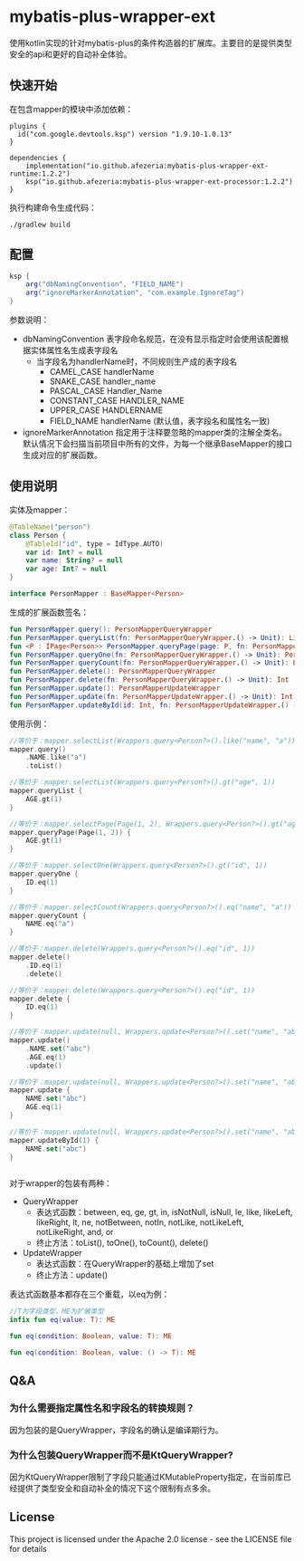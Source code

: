 # mybatis-plus-wrapper-ext

使用kotlin实现的针对mybatis-plus的条件构造器的扩展库。主要目的是提供类型安全的api和更好的自动补全体验。

## 快速开始

在包含mapper的模块中添加依赖：

```
plugins {
  id("com.google.devtools.ksp") version "1.9.10-1.0.13"
}

dependencies {
    implementation("io.github.afezeria:mybatis-plus-wrapper-ext-runtime:1.2.2")
    ksp("io.github.afezeria:mybatis-plus-wrapper-ext-processor:1.2.2")
}

```

执行构建命令生成代码：

```shell
./gradlew build
```

## 配置

```groovy
ksp {
    arg("dbNamingConvention", "FIELD_NAME")
    arg("ignoreMarkerAnnotation", "com.example.IgnoreTag")
}
```

参数说明：

- dbNamingConvention 表字段命名规范，在没有显示指定时会使用该配置根据实体属性名生成表字段名
    - 当字段名为handlerName时，不同规则生产成的表字段名
        - CAMEL_CASE handlerName
        - SNAKE_CASE handler_name
        - PASCAL_CASE Handler_Name
        - CONSTANT_CASE HANDLER_NAME
        - UPPER_CASE HANDLERNAME
        - FIELD_NAME handlerName (默认值，表字段名和属性名一致)
- ignoreMarkerAnnotation 指定用于注释要忽略的mapper类的注解全类名。默认情况下会扫描当前项目中所有的文件，为每一个继承BaseMapper的接口生成对应的扩展函数。

## 使用说明

实体及mapper：

```kotlin
@TableName("person")
class Person {
    @TableId("id", type = IdType.AUTO)
    var id: Int? = null
    var name: String? = null
    var age: Int? = null
}

interface PersonMapper : BaseMapper<Person>
```

生成的扩展函数签名：

```kotlin
fun PersonMapper.query(): PersonMapperQueryWrapper
fun PersonMapper.queryList(fn: PersonMapperQueryWrapper.() -> Unit): List<Person>
fun <P : IPage<Person>> PersonMapper.queryPage(page: P, fn: PersonMapperQueryWrapper.() -> Unit): P
fun PersonMapper.queryOne(fn: PersonMapperQueryWrapper.() -> Unit): Person?
fun PersonMapper.queryCount(fn: PersonMapperQueryWrapper.() -> Unit): Long
fun PersonMapper.delete(): PersonMapperQueryWrapper
fun PersonMapper.delete(fn: PersonMapperQueryWrapper.() -> Unit): Int
fun PersonMapper.update(): PersonMapperUpdateWrapper
fun PersonMapper.update(fn: PersonMapperUpdateWrapper.() -> Unit): Int
fun PersonMapper.updateById(id: Int, fn: PersonMapperUpdateWrapper.() -> Unit): Int

```

使用示例：

```kotlin
//等价于：mapper.selectList(Wrappers.query<Person?>().like("name", "a"))
mapper.query()
    .NAME.like("a")
    .toList()

//等价于：mapper.selectList(Wrappers.query<Person?>().gt("age", 1))
mapper.queryList {
    AGE.gt(1)
}

//等价于：mapper.selectPage(Page(1, 2), Wrappers.query<Person?>().gt("age", 1))
mapper.queryPage(Page(1, 2)) {
    AGE.gt(1)
}

//等价于：mapper.selectOne(Wrappers.query<Person?>().gt("id", 1))
mapper.queryOne {
    ID.eq(1)
}

//等价于：mapper.selectCount(Wrappers.query<Person?>().eq("name", "a"))
mapper.queryCount {
    NAME.eq("a")
}

//等价于：mapper.delete(Wrappers.query<Person?>().eq("id", 1))
mapper.delete()
    .ID.eq(1)
    .delete()

//等价于：mapper.delete(Wrappers.query<Person?>().eq("id", 1))
mapper.delete {
    ID.eq(1)
}

//等价于：mapper.update(null, Wrappers.update<Person?>().set("name", "abc").eq("age", 1))
mapper.update()
    .NAME.set("abc")
    .AGE.eq(1)
    .update()

//等价于：mapper.update(null, Wrappers.update<Person?>().set("name", "abc").eq("age", 1))
mapper.update {
    NAME.set("abc")
    AGE.eq(1)
}

//等价于：mapper.update(null, Wrappers.update<Person?>().set("name", "abc").eq("id", 1))
mapper.updateById(1) {
    NAME.set("abc")
}



```

对于wrapper的包装有两种：

- QueryWrapper
    - 表达式函数：between, eq, ge, gt, in, isNotNull, isNull, le, like, likeLeft, likeRight, lt, ne, notBetween, notIn,
      notLike, notLikeLeft, notLikeRight, and, or
    - 终止方法：toList(), toOne(), toCount(), delete()
- UpdateWrapper
    - 表达式函数：在QueryWrapper的基础上增加了set
    - 终止方法：update()

表达式函数基本都存在三个重载，以eq为例：

```kotlin
//T为字段类型，ME为扩展类型
infix fun eq(value: T): ME

fun eq(condition: Boolean, value: T): ME

fun eq(condition: Boolean, value: () -> T): ME
```

## Q&A

### 为什么需要指定属性名和字段名的转换规则？

因为包装的是QueryWrapper，字段名的确认是编译期行为。

### 为什么包装QueryWrapper而不是KtQueryWrapper?

因为KtQueryWrapper限制了字段只能通过KMutableProperty指定，在当前库已经提供了类型安全和自动补全的情况下这个限制有点多余。

## License

This project is licensed under the Apache 2.0 license - see the LICENSE file for details